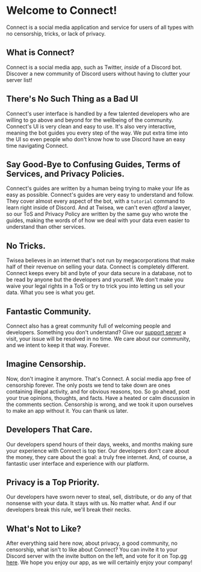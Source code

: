 # Welcome to Connect!

Connect is a social media application and service for users of all types with no censorship, tricks, or lack of privacy.

## **What is Connect?**

Connect is a social media app, such as Twitter, *inside* of a Discord bot. Discover a new community of Discord users without having to clutter your server list! 

## **There's No Such Thing as a Bad UI**

Connect's user interface is handled by a few talented developers who are willing to go above and beyond for the wellbeing of the community. Connect's UI is very clean and easy to use. It's also very interactive, meaning the bot guides you every step of the way. We put extra time into the UI so even people who don't know how to use Discord have an easy time navigating Connect.

## **Say Good-Bye to Confusing Guides, Terms of Services, and Privacy Policies.**

Connect's guides are written by a human being trying to make your life as easy as possible. Connect's guides are very easy to understand and follow. They cover almost every aspect of the bot, with a `tutorial` command to learn right inside of Discord. And at Twisea, we can't even *afford* a lawyer, so our ToS and Privacy Policy are written by the same guy who wrote the guides, making the words of of how we deal with your data even easier to understand than other services.

## **No Tricks.**

Twisea believes in an internet that's not run by megacorporations that make half of their revenue on selling your data. Connect is completely different. Connect keeps every bit and byte of your data secure in a database, not to be read by anyone but the developers and yourself. We don't make you waive your legal rights in a ToS or try to trick you into letting us sell your data. What you see is what you get. 

## **Fantastic Community.**

Connect also has a great community full of welcoming people and developers. Something you don't understand? Give our [support server](https://discord.gg/E95y2UVqY8) a visit, your issue will be resolved in no time. We care about our community, and we intent to keep it that way. Forever.

## **Imagine Censorship.**

Now, don't imagine it anymore. That's Connect. A social media app free of censorship forever. The only posts we tend to take down are ones containing illegal activity, and for obvious reasons, too. So go ahead, post your true opinions, thoughts, and facts. Have a heated or calm discussion in the comments section. Censorship is wrong, and we took it upon ourselves to make an app without it. You can thank us later.

## **Developers That Care.**

Our developers spend hours of their days, weeks, and months making sure your experience with Connect is top tier. Our developers don't care about the money, they care about the goal: a truly free internet. And, of course, a fantastic user interface and experience with our platform.

## **Privacy is a Top Priority.**

Our developers have sworn never to steal, sell, distribute, or do any of that nonsense with your data. It stays with us. No matter what. And if our developers break this rule, we'll break their necks.

## **What's Not to Like?**

After everything said here now, about privacy, a good community, no censorship, what isn't to like about Connect?  You can invite it to your Discord server with the invite button on the left, and vote for it on Top.gg [here](https://top.gg/bot/834229949418045451). We hope you enjoy our app, as we will certainly enjoy your company!
